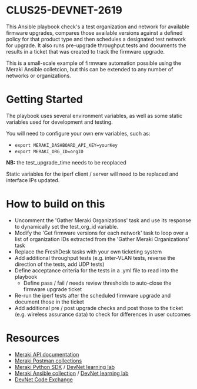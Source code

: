 # CLUS25-DEVNET-2619

This Ansible playbook check's a test organization and network for available firmware upgrades, compares those available versions against a defined policy for that product type and then schedules a designated test network for upgrade. It also runs pre-upgrade throughput tests and documents the results in a ticket that was created to track the firmware upgrade.

This is a small-scale example of firmware automation possible using the Meraki Ansible colletcion, but this can be extended to any number of networks or organizations.

# Getting Started

The playbook uses several environment variables, as well as some static variables used for development and testing.

You will need to configure your own env variables, such as:
*  `export MERAKI_DASHBOARD_API_KEY=yourKey`
*  `export MERAKI_ORG_ID=orgID`

**NB:** the test_upgrade_time needs to be reoplaced

Static variables for the iperf client / server will need to be replaced and interface IPs updated.

# How to build on this

* Uncomment the 'Gather Meraki Organizations' task and use its response to dynamically set the test_org_id variable.
* Modify the 'Get firmware versions for each network' task to loop over a list of organization IDs extracted from the 'Gather Meraki Organizations' task
* Replace the FreshDesk tasks with your own ticketing system
* Add additional throughput tests (e.g. inter-VLAN tests, reverse the direction of the tests, add UDP tests)
* Define acceptance criteria for the tests in a .yml file to read into the playbook
  * Define pass / fail / needs review thresholds to auto-close the firmware upgrade ticket
* Re-run the iperf tests after the scheduled firmware upgrade and document those in the ticket
* Add additional pre / post upgrade checks and post those to the ticket (e.g. wireless assurance data) to check for differences in user outcomes


# Resources
* [Meraki API documentation](https://developer.cisco.com/meraki/api-v1/)
* [Meraki Postman collections](https://www.postman.com/meraki-api?tab=collections)
* [Meraki Python SDK](https://github.com/meraki/dashboard-api-python) / [DevNet learning lab](https://developer.cisco.com/learning/modules/intro-meraki-python-sdk/)
* [Meraki Ansible collection](https://docs.ansible.com/ansible/latest/collections/cisco/meraki/index.html) / [DevNet learning lab](https://developer.cisco.com/learning/labs/meraki-dashboard-ansible/introduction/)
* [DevNet Code Exchange](https://developer.cisco.com/codeexchange/search/?products=Meraki)
